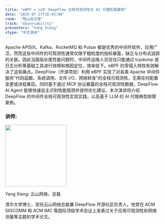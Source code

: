```yaml
---
title: "eBPF + LLM：DeepFlow 全栈可观测性与 AI 代理实践案例"
date: "2025-07-27T16:45:00"
room:  "阳山会议室"
track: "observability"
presenters: "Yang Xiang"
stype: "中文演讲"
---
```


Apache APISIX、Kafka、RocketMQ 和 Pulsar 都是优秀的中间件软件，应用广泛。然而这些中间件的可观测性通常仅限于粗粒度的指标暴露，缺乏与分布式追踪的关联。因此当面临长尾性能问题时，中间件运维人员往往只能通过 tcpdump 或日志分析等基础工具进行排障和根因定位，效率低下。eBPF 的零侵入特性有效解决了这些痛点。DeepFlow（开源项目）利用 eBPF 实现了对各类 Apache 中间件服务"代码函数、系统调用、文件 I/O、网络转发"的全栈可观测性，无需任何配置变更或进程重启。同时基于通过 MCP 协议暴露的全栈可观测性数据，DeepFlow AI Agent 能够快速自主识别性能瓶颈并提供优化建议。本次演讲将介绍 DeepFlow 的中间件全栈可观测性实现实践，以及基于 LLM 的 AI 代理典型排障案例。

### 讲师:

<img src="https://sessionize.com/image/b9fe-400o400o1-7eiz9d5NPVegnn7SkHVGzm.jpg" width="200" /><br/>

Yang Xiang: 云山网络，总裁

清华大学博士，现任云山网络总裁兼 DeepFlow 开源社区负责人。他曾在 ACM SIGCOMM 和 ACM IMC 等国际顶级学术会议上发表过关于应用可观测性和网络测量等主题的学术论文。